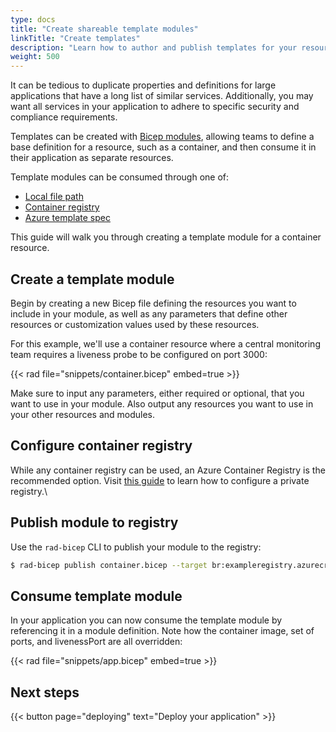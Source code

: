 ```yaml
---
type: docs
title: "Create shareable template modules"
linkTitle: "Create templates"
description: "Learn how to author and publish templates for your resources and application."
weight: 500
---
```


It can be tedious to duplicate properties and definitions for large applications that have a long list of similar services. Additionally, you may want all services in your application to adhere to specific security and compliance requirements.

Templates can be created with [Bicep modules](https://docs.microsoft.com/azure/azure-resource-manager/bicep/modules), allowing teams to define a base definition for a resource, such as a container, and then consume it in their application as separate resources.

Template modules can be consumed through one of:

- [Local file path](https://docs.microsoft.com/azure/azure-resource-manager/bicep/modules#local-file)
- [Container registry](https://docs.microsoft.com/azure/azure-resource-manager/bicep/modules#file-in-registry)
- [Azure template spec](https://docs.microsoft.com/azure/azure-resource-manager/bicep/modules#file-in-template-spec)

This guide will walk you through creating a template module for a container resource.

## Create a template module

Begin by creating a new Bicep file defining the resources you want to include in your module, as well as any parameters that define other resources or customization values used by these resources.

For this example, we'll use a container resource where a central monitoring team requires a liveness probe to be configured on port 3000:

{{< rad file="snippets/container.bicep" embed=true >}}

Make sure to input any parameters, either required or optional, that you want to use in your module. Also output any resources you want to use in your other resources and modules.

## Configure container registry

While any container registry can be used, an Azure Container Registry is the recommended option. Visit [this guide](https://docs.microsoft.com/azure/azure-resource-manager/bicep/private-module-registry) to learn how to configure a private registry.\

## Publish module to registry

Use the `rad-bicep` CLI to publish your module to the registry:

```bash
$ rad-bicep publish container.bicep --target br:exampleregistry.azurecr.io/templates/container:latest
```

## Consume template module

In your application you can now consume the template module by referencing it in a module definition. Note how the container image, set of ports, and livenessPort are all overridden:

{{< rad file="snippets/app.bicep" embed=true >}}

## Next steps

{{< button page="deploying" text="Deploy your application" >}}
